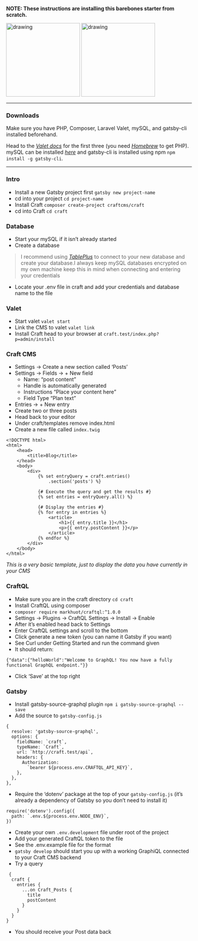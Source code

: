 **NOTE: These instructions are installing this barebones starter from scratch.**

<img src="https://pbs.twimg.com/profile_images/890640990184329216/ds8IotBg_400x400.jpg" alt="drawing" width="200"/>
<img src="https://pbs.twimg.com/profile_images/875556871427375106/Xuq8DypK_400x400.jpg" alt="drawing" width="200"/>

---

### Downloads

Make sure you have PHP, Composer, Laravel Valet, mySQL, and gatsby-cli installed beforehand.

Head to the *[Valet docs](https://laravel.com/docs/master/valet)* for the first three (you need *[Homebrew](https://brew.sh/)* to get PHP). mySQL can be installed *[here](https://dev.mysql.com/downloads/mysql/)* and gatsby-cli is installed using npm `npm install -g gatsby-cli`.

---

### Intro
* Install a new Gatsby project first `gatsby new project-name`
* cd into your project `cd project-name`
* Install Craft `composer create-project craftcms/craft`
* cd into Craft `cd craft`

### Database
* Start your mySQL if it isn’t already started
* Create a database

> I recommend using *[TablePlus](https://tableplus.io/)* to connect to your new database and create your database.I always keep mySQL databases encrypted on my own machine keep this in mind when connecting and entering your credentials

* Locate your .env file in craft and add your credentials and database name to the file

### Valet
* Start valet `valet start`
* Link the CMS to valet `valet link`
* Install Craft head to your browser at `craft.test/index.php?p=admin/install`

### Craft CMS
* Settings -> Create a new section called ‘Posts’
* Settings -> Fields -> + New field
	* Name: “post content”
	* Handle is automatically generated
	* Instructions “Place your content here”
	* Field Type “Plan text”
* Entries -> + New entry
* Create two or three posts
* Head back to your editor
* Under craft/templates remove index.html
* Create a new file called `index.twig`
```
<!DOCTYPE html>
<html>
    <head>
        <title>Blog</title>
    </head>
    <body>
        <div>
            {% set entryQuery = craft.entries()
                .section('posts') %}

            {# Execute the query and get the results #}
            {% set entries = entryQuery.all() %}

            {# Display the entries #}
            {% for entry in entries %}
                <article>
                    <h1>{{ entry.title }}</h1>
                    <p>{{ entry.postContent }}</p>
                </article>
            {% endfor %}
        </div>
    </body>
</html>
```
_This is a very basic template, just to display the data you have currently in your CMS_

### CraftQL
* Make sure you are in the craft directory `cd craft`
* Install CraftQL using composer
* `composer require markhuot/craftql:^1.0.0`
* Settings -> Plugins -> CraftQL Settings -> Install -> Enable
* After it’s enabled head back to Settings
* Enter CraftQL settings and scroll to the bottom
* Click generate a new token (you can name it Gatsby if you want)
* See Curl under Getting Started and run the command given
* It should return: 
```
{"data":{"helloWorld":"Welcome to GraphQL! You now have a fully functional GraphQL endpoint."}}
```
* Click ‘Save’ at the top right

### Gatsby
* Install gatsby-source-graphql plugin `npm i gatsby-source-graphql --save`
* Add the source to `gatsby-config.js`
```
{
  resolve: 'gatsby-source-graphql',
  options: {
    fieldName: `craft`,
    typeName: `Craft`,
    url: `http://craft.test/api`,
    headers: {
      Authorization:
        `bearer ${process.env.CRAFTQL_API_KEY}`,
    },
  },
},
```
* Require the ‘dotenv’ package at the top of your `gatsby-config.js` (it’s already a dependency of Gatsby so you don’t need to install it)
```
require('dotenv').config({
  path: `.env.${process.env.NODE_ENV}`,
})
```
* Create your own `.env.development` file under root of the project
* Add your generated CraftQL token to the file
* See the .env.example file for the format
* `gatsby develop` should start you up with a working GraphiQL connected to your Craft CMS backend
* Try a query
```
 {
  craft {
    entries {
      ...on Craft_Posts {
        title
        postContent
      }
    }
  }
}
```
* You should receive your Post data back